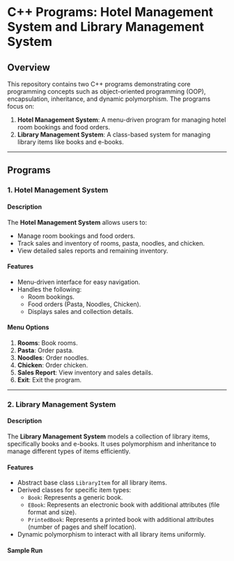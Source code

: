 # C++ Programs: Hotel Management System and Library Management System

## Overview

This repository contains two C++ programs demonstrating core programming concepts such as object-oriented programming (OOP), encapsulation, inheritance, and dynamic polymorphism. The programs focus on:

1. **Hotel Management System**: A menu-driven program for managing hotel room bookings and food orders.
2. **Library Management System**: A class-based system for managing library items like books and e-books.

---

## Programs

### 1. Hotel Management System

#### Description
The **Hotel Management System** allows users to:
- Manage room bookings and food orders.
- Track sales and inventory of rooms, pasta, noodles, and chicken.
- View detailed sales reports and remaining inventory.

#### Features
- Menu-driven interface for easy navigation.
- Handles the following:
  - Room bookings.
  - Food orders (Pasta, Noodles, Chicken).
  - Displays sales and collection details.

#### Menu Options
1. **Rooms**: Book rooms.
2. **Pasta**: Order pasta.
3. **Noodles**: Order noodles.
4. **Chicken**: Order chicken.
5. **Sales Report**: View inventory and sales details.
6. **Exit**: Exit the program.


---

### 2. Library Management System

#### Description
The **Library Management System** models a collection of library items, specifically books and e-books. It uses polymorphism and inheritance to manage different types of items efficiently.

#### Features
- Abstract base class `LibraryItem` for all library items.
- Derived classes for specific item types:
  - `Book`: Represents a generic book.
  - `EBook`: Represents an electronic book with additional attributes (file format and size).
  - `PrintedBook`: Represents a printed book with additional attributes (number of pages and shelf location).
- Dynamic polymorphism to interact with all library items uniformly.

#### Sample Run

